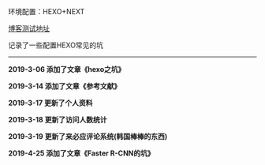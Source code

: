 环境配置：HEXO+NEXT

[博客测试地址](https://zhuweizhoong.github.io/zwz.github.io/)

记录了一些配置HEXO常见的坑

----------
**2019-3-06 添加了文章《hexo之坑》**

**2019-3-14 添加了文章《参考文献》**

**2019-3-17 更新了个人资料**

**2019-3-18 更新了访问人数统计**

**2019-3-19 更新了来必应评论系统(韩国棒棒的东西)**

**2019-4-25 添加了文章《Faster R-CNN的坑》**